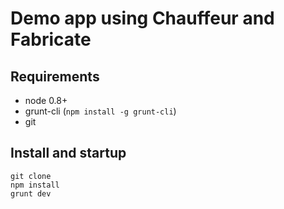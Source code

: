 # Demo app using Chauffeur and Fabricate

## Requirements

* node 0.8+
* grunt-cli (`npm install -g grunt-cli`)
* git

## Install and startup

	git clone 
	npm install
	grunt dev
